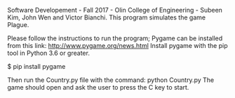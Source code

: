 Software Developement - Fall 2017 - Olin College of Engineering - Subeen Kim, John Wen and Victor Bianchi. 
This program simulates the game Plague. 

Please follow the instructions to run the program; 
Pygame can be installed from this link: 
http://www.pygame.org/news.html
Install pygame with the pip tool in Python 3.6 or greater. 

$ pip install pygame  

Then run the Country.py file with the command: 
python Country.py 
The game should open and ask the user to press the C key to start. 
